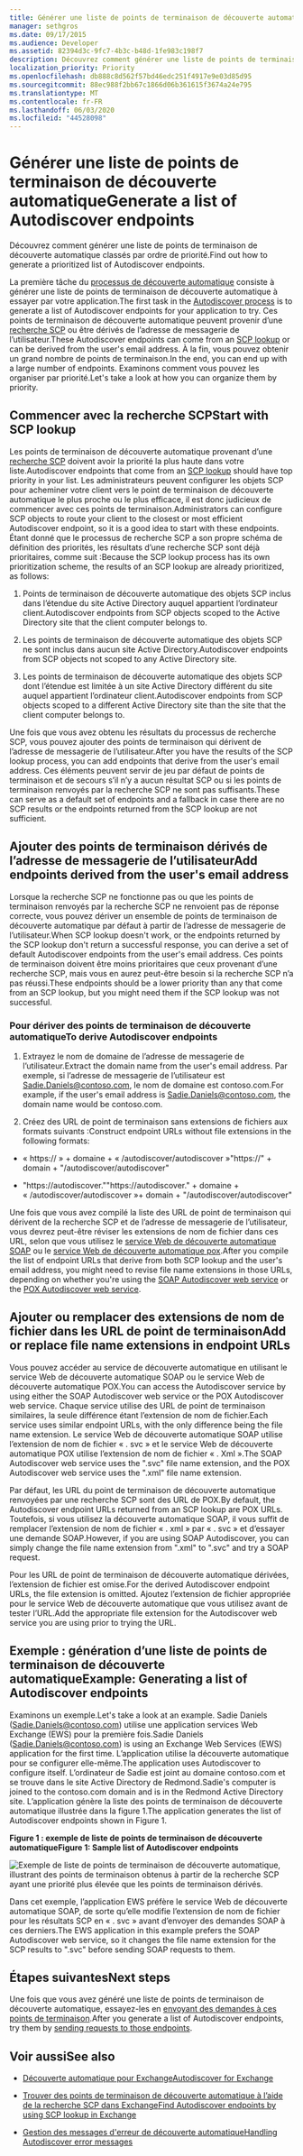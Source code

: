 ```yaml
---
title: Générer une liste de points de terminaison de découverte automatique
manager: sethgros
ms.date: 09/17/2015
ms.audience: Developer
ms.assetid: 82394d3c-9fc7-4b3c-b48d-1fe983c198f7
description: Découvrez comment générer une liste de points de terminaison de découverte automatique classés par ordre de priorité.
localization_priority: Priority
ms.openlocfilehash: db888c8d562f57bd46edc251f4917e9e03d85d95
ms.sourcegitcommit: 88ec988f2bb67c1866d06b361615f3674a24e795
ms.translationtype: MT
ms.contentlocale: fr-FR
ms.lasthandoff: 06/03/2020
ms.locfileid: "44528098"
---
```

# <a name="generate-a-list-of-autodiscover-endpoints"></a><span data-ttu-id="6afcc-103">Générer une liste de points de terminaison de découverte automatique</span><span class="sxs-lookup"><span data-stu-id="6afcc-103">Generate a list of Autodiscover endpoints</span></span>

<span data-ttu-id="6afcc-104">Découvrez comment générer une liste de points de terminaison de découverte automatique classés par ordre de priorité.</span><span class="sxs-lookup"><span data-stu-id="6afcc-104">Find out how to generate a prioritized list of Autodiscover endpoints.</span></span>
  
<span data-ttu-id="6afcc-105">La première tâche du [processus de découverte automatique](autodiscover-for-exchange.md) consiste à générer une liste de points de terminaison de découverte automatique à essayer par votre application.</span><span class="sxs-lookup"><span data-stu-id="6afcc-105">The first task in the [Autodiscover process](autodiscover-for-exchange.md) is to generate a list of Autodiscover endpoints for your application to try.</span></span> <span data-ttu-id="6afcc-106">Ces points de terminaison de découverte automatique peuvent provenir d’une [recherche SCP](how-to-find-autodiscover-endpoints-by-using-scp-lookup-in-exchange.md) ou être dérivés de l’adresse de messagerie de l’utilisateur.</span><span class="sxs-lookup"><span data-stu-id="6afcc-106">These Autodiscover endpoints can come from an [SCP lookup](how-to-find-autodiscover-endpoints-by-using-scp-lookup-in-exchange.md) or can be derived from the user's email address.</span></span> <span data-ttu-id="6afcc-107">À la fin, vous pouvez obtenir un grand nombre de points de terminaison.</span><span class="sxs-lookup"><span data-stu-id="6afcc-107">In the end, you can end up with a large number of endpoints.</span></span> <span data-ttu-id="6afcc-108">Examinons comment vous pouvez les organiser par priorité.</span><span class="sxs-lookup"><span data-stu-id="6afcc-108">Let's take a look at how you can organize them by priority.</span></span> 
  
## <a name="start-with-scp-lookup"></a><span data-ttu-id="6afcc-109">Commencer avec la recherche SCP</span><span class="sxs-lookup"><span data-stu-id="6afcc-109">Start with SCP lookup</span></span>
<span data-ttu-id="6afcc-110"><a name="bk_StartWithScp"> </a></span><span class="sxs-lookup"><span data-stu-id="6afcc-110"><a name="bk_StartWithScp"> </a></span></span>

<span data-ttu-id="6afcc-111">Les points de terminaison de découverte automatique provenant d’une [recherche SCP](how-to-find-autodiscover-endpoints-by-using-scp-lookup-in-exchange.md) doivent avoir la priorité la plus haute dans votre liste.</span><span class="sxs-lookup"><span data-stu-id="6afcc-111">Autodiscover endpoints that come from an [SCP lookup](how-to-find-autodiscover-endpoints-by-using-scp-lookup-in-exchange.md) should have top priority in your list.</span></span> <span data-ttu-id="6afcc-112">Les administrateurs peuvent configurer les objets SCP pour acheminer votre client vers le point de terminaison de découverte automatique le plus proche ou le plus efficace, il est donc judicieux de commencer avec ces points de terminaison.</span><span class="sxs-lookup"><span data-stu-id="6afcc-112">Administrators can configure SCP objects to route your client to the closest or most efficient Autodiscover endpoint, so it is a good idea to start with these endpoints.</span></span> <span data-ttu-id="6afcc-113">Étant donné que le processus de recherche SCP a son propre schéma de définition des priorités, les résultats d’une recherche SCP sont déjà prioritaires, comme suit :</span><span class="sxs-lookup"><span data-stu-id="6afcc-113">Because the SCP lookup process has its own prioritization scheme, the results of an SCP lookup are already prioritized, as follows:</span></span> 
  
1. <span data-ttu-id="6afcc-114">Points de terminaison de découverte automatique des objets SCP inclus dans l’étendue du site Active Directory auquel appartient l’ordinateur client.</span><span class="sxs-lookup"><span data-stu-id="6afcc-114">Autodiscover endpoints from SCP objects scoped to the Active Directory site that the client computer belongs to.</span></span>
    
2. <span data-ttu-id="6afcc-115">Les points de terminaison de découverte automatique des objets SCP ne sont inclus dans aucun site Active Directory.</span><span class="sxs-lookup"><span data-stu-id="6afcc-115">Autodiscover endpoints from SCP objects not scoped to any Active Directory site.</span></span>
    
3. <span data-ttu-id="6afcc-116">Les points de terminaison de découverte automatique des objets SCP dont l’étendue est limitée à un site Active Directory différent du site auquel appartient l’ordinateur client.</span><span class="sxs-lookup"><span data-stu-id="6afcc-116">Autodiscover endpoints from SCP objects scoped to a different Active Directory site than the site that the client computer belongs to.</span></span>
    
<span data-ttu-id="6afcc-117">Une fois que vous avez obtenu les résultats du processus de recherche SCP, vous pouvez ajouter des points de terminaison qui dérivent de l’adresse de messagerie de l’utilisateur.</span><span class="sxs-lookup"><span data-stu-id="6afcc-117">After you have the results of the SCP lookup process, you can add endpoints that derive from the user's email address.</span></span> <span data-ttu-id="6afcc-118">Ces éléments peuvent servir de jeu par défaut de points de terminaison et de secours s’il n’y a aucun résultat SCP ou si les points de terminaison renvoyés par la recherche SCP ne sont pas suffisants.</span><span class="sxs-lookup"><span data-stu-id="6afcc-118">These can serve as a default set of endpoints and a fallback in case there are no SCP results or the endpoints returned from the SCP lookup are not sufficient.</span></span>
  
## <a name="add-endpoints-derived-from-the-users-email-address"></a><span data-ttu-id="6afcc-119">Ajouter des points de terminaison dérivés de l’adresse de messagerie de l’utilisateur</span><span class="sxs-lookup"><span data-stu-id="6afcc-119">Add endpoints derived from the user's email address</span></span>
<span data-ttu-id="6afcc-120"><a name="bk_AddDerivedEndpoints"> </a></span><span class="sxs-lookup"><span data-stu-id="6afcc-120"><a name="bk_AddDerivedEndpoints"> </a></span></span>

<span data-ttu-id="6afcc-121">Lorsque la recherche SCP ne fonctionne pas ou que les points de terminaison renvoyés par la recherche SCP ne renvoient pas de réponse correcte, vous pouvez dériver un ensemble de points de terminaison de découverte automatique par défaut à partir de l’adresse de messagerie de l’utilisateur.</span><span class="sxs-lookup"><span data-stu-id="6afcc-121">When SCP lookup doesn't work, or the endpoints returned by the SCP lookup don't return a successful response, you can derive a set of default Autodiscover endpoints from the user's email address.</span></span> <span data-ttu-id="6afcc-122">Ces points de terminaison doivent être moins prioritaires que ceux provenant d’une recherche SCP, mais vous en aurez peut-être besoin si la recherche SCP n’a pas réussi.</span><span class="sxs-lookup"><span data-stu-id="6afcc-122">These endpoints should be a lower priority than any that come from an SCP lookup, but you might need them if the SCP lookup was not successful.</span></span>
  
### <a name="to-derive-autodiscover-endpoints"></a><span data-ttu-id="6afcc-123">Pour dériver des points de terminaison de découverte automatique</span><span class="sxs-lookup"><span data-stu-id="6afcc-123">To derive Autodiscover endpoints</span></span>

1. <span data-ttu-id="6afcc-124">Extrayez le nom de domaine de l’adresse de messagerie de l’utilisateur.</span><span class="sxs-lookup"><span data-stu-id="6afcc-124">Extract the domain name from the user's email address.</span></span> <span data-ttu-id="6afcc-125">Par exemple, si l’adresse de messagerie de l’utilisateur est Sadie.Daniels@contoso.com, le nom de domaine est contoso.com.</span><span class="sxs-lookup"><span data-stu-id="6afcc-125">For example, if the user's email address is Sadie.Daniels@contoso.com, the domain name would be contoso.com.</span></span>
    
2. <span data-ttu-id="6afcc-126">Créez des URL de point de terminaison sans extensions de fichiers aux formats suivants :</span><span class="sxs-lookup"><span data-stu-id="6afcc-126">Construct endpoint URLs without file extensions in the following formats:</span></span>
    
  - <span data-ttu-id="6afcc-127">« https:// » + domaine + « /autodiscover/autodiscover »</span><span class="sxs-lookup"><span data-stu-id="6afcc-127">"https://" + domain + "/autodiscover/autodiscover"</span></span>
    
  - <span data-ttu-id="6afcc-128">"https://autodiscover."</span><span class="sxs-lookup"><span data-stu-id="6afcc-128">"https://autodiscover."</span></span> <span data-ttu-id="6afcc-129">+ domaine + « /autodiscover/autodiscover »</span><span class="sxs-lookup"><span data-stu-id="6afcc-129">+ domain + "/autodiscover/autodiscover"</span></span>
    
<span data-ttu-id="6afcc-130">Une fois que vous avez compilé la liste des URL de point de terminaison qui dérivent de la recherche SCP et de l’adresse de messagerie de l’utilisateur, vous devrez peut-être réviser les extensions de nom de fichier dans ces URL, selon que vous utilisez le [service Web de découverte automatique SOAP](https://msdn.microsoft.com/library/61c21ea9-7fea-4f56-8ada-bf80e1e6b074%28Office.15%29.aspx) ou le [service Web de découverte automatique pox](https://msdn.microsoft.com/library/877152f0-f4b1-4f63-b2ce-924f4bdf2d20%28Office.15%29.aspx).</span><span class="sxs-lookup"><span data-stu-id="6afcc-130">After you compile the list of endpoint URLs that derive from both SCP lookup and the user's email address, you might need to revise file name extensions in those URLs, depending on whether you're using the [SOAP Autodiscover web service](https://msdn.microsoft.com/library/61c21ea9-7fea-4f56-8ada-bf80e1e6b074%28Office.15%29.aspx) or the [POX Autodiscover web service](https://msdn.microsoft.com/library/877152f0-f4b1-4f63-b2ce-924f4bdf2d20%28Office.15%29.aspx).</span></span>
  
## <a name="add-or-replace-file-name-extensions-in-endpoint-urls"></a><span data-ttu-id="6afcc-131">Ajouter ou remplacer des extensions de nom de fichier dans les URL de point de terminaison</span><span class="sxs-lookup"><span data-stu-id="6afcc-131">Add or replace file name extensions in endpoint URLs</span></span>
<span data-ttu-id="6afcc-132"><a name="bk_FileExtensions"> </a></span><span class="sxs-lookup"><span data-stu-id="6afcc-132"><a name="bk_FileExtensions"> </a></span></span>

<span data-ttu-id="6afcc-133">Vous pouvez accéder au service de découverte automatique en utilisant le service Web de découverte automatique SOAP ou le service Web de découverte automatique POX.</span><span class="sxs-lookup"><span data-stu-id="6afcc-133">You can access the Autodiscover service by using either the SOAP Autodiscover web service or the POX Autodiscover web service.</span></span> <span data-ttu-id="6afcc-134">Chaque service utilise des URL de point de terminaison similaires, la seule différence étant l’extension de nom de fichier.</span><span class="sxs-lookup"><span data-stu-id="6afcc-134">Each service uses similar endpoint URLs, with the only difference being the file name extension.</span></span> <span data-ttu-id="6afcc-135">Le service Web de découverte automatique SOAP utilise l’extension de nom de fichier « . svc » et le service Web de découverte automatique POX utilise l’extension de nom de fichier « . Xml ».</span><span class="sxs-lookup"><span data-stu-id="6afcc-135">The SOAP Autodiscover web service uses the ".svc" file name extension, and the POX Autodiscover web service uses the ".xml" file name extension.</span></span>
  
<span data-ttu-id="6afcc-136">Par défaut, les URL du point de terminaison de découverte automatique renvoyées par une recherche SCP sont des URL de POX.</span><span class="sxs-lookup"><span data-stu-id="6afcc-136">By default, the Autodiscover endpoint URLs returned from an SCP lookup are POX URLs.</span></span> <span data-ttu-id="6afcc-137">Toutefois, si vous utilisez la découverte automatique SOAP, il vous suffit de remplacer l’extension de nom de fichier « . xml » par « . svc » et d’essayer une demande SOAP.</span><span class="sxs-lookup"><span data-stu-id="6afcc-137">However, if you are using SOAP Autodiscover, you can simply change the file name extension from ".xml" to ".svc" and try a SOAP request.</span></span>
  
<span data-ttu-id="6afcc-138">Pour les URL de point de terminaison de découverte automatique dérivées, l’extension de fichier est omise.</span><span class="sxs-lookup"><span data-stu-id="6afcc-138">For the derived Autodiscover endpoint URLs, the file extension is omitted.</span></span> <span data-ttu-id="6afcc-139">Ajoutez l’extension de fichier appropriée pour le service Web de découverte automatique que vous utilisez avant de tester l’URL.</span><span class="sxs-lookup"><span data-stu-id="6afcc-139">Add the appropriate file extension for the Autodiscover web service you are using prior to trying the URL.</span></span>
  
## <a name="example-generating-a-list-of-autodiscover-endpoints"></a><span data-ttu-id="6afcc-140">Exemple : génération d’une liste de points de terminaison de découverte automatique</span><span class="sxs-lookup"><span data-stu-id="6afcc-140">Example: Generating a list of Autodiscover endpoints</span></span>
<span data-ttu-id="6afcc-141"><a name="bk_Example"> </a></span><span class="sxs-lookup"><span data-stu-id="6afcc-141"><a name="bk_Example"> </a></span></span>

<span data-ttu-id="6afcc-142">Examinons un exemple.</span><span class="sxs-lookup"><span data-stu-id="6afcc-142">Let's take a look at an example.</span></span> <span data-ttu-id="6afcc-143">Sadie Daniels (Sadie.Daniels@contoso.com) utilise une application services Web Exchange (EWS) pour la première fois.</span><span class="sxs-lookup"><span data-stu-id="6afcc-143">Sadie Daniels (Sadie.Daniels@contoso.com) is using an Exchange Web Services (EWS) application for the first time.</span></span> <span data-ttu-id="6afcc-144">L’application utilise la découverte automatique pour se configurer elle-même.</span><span class="sxs-lookup"><span data-stu-id="6afcc-144">The application uses Autodiscover to configure itself.</span></span> <span data-ttu-id="6afcc-145">L’ordinateur de Sadie est joint au domaine contoso.com et se trouve dans le site Active Directory de Redmond.</span><span class="sxs-lookup"><span data-stu-id="6afcc-145">Sadie's computer is joined to the contoso.com domain and is in the Redmond Active Directory site.</span></span> <span data-ttu-id="6afcc-146">L’application génère la liste des points de terminaison de découverte automatique illustrée dans la figure 1.</span><span class="sxs-lookup"><span data-stu-id="6afcc-146">The application generates the list of Autodiscover endpoints shown in Figure 1.</span></span>
  
<span data-ttu-id="6afcc-147">**Figure 1 : exemple de liste de points de terminaison de découverte automatique**</span><span class="sxs-lookup"><span data-stu-id="6afcc-147">**Figure 1: Sample list of Autodiscover endpoints**</span></span>

![Exemple de liste de points de terminaison de découverte automatique, illustrant des points de terminaison obtenus à partir de la recherche SCP ayant une priorité plus élevée que les points de terminaison dérivés.](media/Ex15_Autodiscover_GenerateList_Example.png)
  
<span data-ttu-id="6afcc-149">Dans cet exemple, l’application EWS préfère le service Web de découverte automatique SOAP, de sorte qu’elle modifie l’extension de nom de fichier pour les résultats SCP en « . svc » avant d’envoyer des demandes SOAP à ces derniers.</span><span class="sxs-lookup"><span data-stu-id="6afcc-149">The EWS application in this example prefers the SOAP Autodiscover web service, so it changes the file name extension for the SCP results to ".svc" before sending SOAP requests to them.</span></span>
  
## <a name="next-steps"></a><span data-ttu-id="6afcc-150">Étapes suivantes</span><span class="sxs-lookup"><span data-stu-id="6afcc-150">Next steps</span></span>
<span data-ttu-id="6afcc-151"><a name="bk_NextSteps"> </a></span><span class="sxs-lookup"><span data-stu-id="6afcc-151"><a name="bk_NextSteps"> </a></span></span>

<span data-ttu-id="6afcc-152">Une fois que vous avez généré une liste de points de terminaison de découverte automatique, essayez-les en [envoyant des demandes à ces points de terminaison](how-to-get-user-settings-from-exchange-by-using-autodiscover.md).</span><span class="sxs-lookup"><span data-stu-id="6afcc-152">After you generate a list of Autodiscover endpoints, try them by [sending requests to those endpoints](how-to-get-user-settings-from-exchange-by-using-autodiscover.md).</span></span>
  
## <a name="see-also"></a><span data-ttu-id="6afcc-153">Voir aussi</span><span class="sxs-lookup"><span data-stu-id="6afcc-153">See also</span></span>


- [<span data-ttu-id="6afcc-154">Découverte automatique pour Exchange</span><span class="sxs-lookup"><span data-stu-id="6afcc-154">Autodiscover for Exchange</span></span>](autodiscover-for-exchange.md)
    
- [<span data-ttu-id="6afcc-155">Trouver des points de terminaison de découverte automatique à l’aide de la recherche SCP dans Exchange</span><span class="sxs-lookup"><span data-stu-id="6afcc-155">Find Autodiscover endpoints by using SCP lookup in Exchange</span></span>](how-to-find-autodiscover-endpoints-by-using-scp-lookup-in-exchange.md)
    
- [<span data-ttu-id="6afcc-156">Gestion des messages d'erreur de découverte automatique</span><span class="sxs-lookup"><span data-stu-id="6afcc-156">Handling Autodiscover error messages</span></span>](handling-autodiscover-error-messages.md)
    

